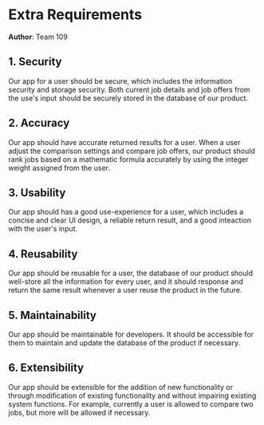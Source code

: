 # Extra Requirements

**Author**: Team 109

## 1. Security
Our app for a user should be secure, which includes the information security and storage security. Both current job details and job offers from the use's input should be securely stored in the database of our product.

## 2. Accuracy
Our app should have accurate returned results for a user. When a user adjust the comparison settings and compare job offers, our product should rank jobs based on a mathematic formula accurately by using the integer weight assigned from the user.

## 3. Usability
Our app should has a good use-experience for a user, which includes a concise and clear UI design, a reliable return result, and a good inteaction with the user's input.

## 4. Reusability
Our app should be reusable for a user, the database of our product should well-store all the information for every user, and it should response and return the same result whenever a user reuse the product in the future. 

## 5. Maintainability
Our app should be maintainable for developers. It should be accessible for them to maintain and update the database of the product if necessary.

## 6. Extensibility
Our app should be extensible for the addition of new functionality or through modification of existing functionality and without impairing existing system functions. For example, currently a user is allowed to compare two jobs, but more will be allowed if necessary. 